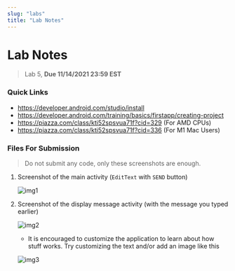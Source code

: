 ```yaml
---
slug: "labs"
title: "Lab Notes"
---
```


# Lab Notes
> Lab 5, **Due 11/14/2021 23:59 EST**

### Quick Links

- https://developer.android.com/studio/install
- https://developer.android.com/training/basics/firstapp/creating-project
- https://piazza.com/class/kti52spsvua71f?cid=329 (For AMD CPUs)
- https://piazza.com/class/kti52spsvua71f?cid=336 (For M1 Mac Users)

### Files For Submission

> Do not submit any code, only these screenshots are enough.

1. Screenshot of the main activity (`EditText` with `SEND` button)

   ![img1](https://cdn.imgpaste.net/2021/11/12/KJJNh6.png)

2. Screenshot of the display message activity (with the message you typed earlier)

   ![img2](https://cdn.imgpaste.net/2021/11/12/KJJbs4.png)

	- It is encouraged to customize the application to learn about how stuff works. Try customizing the text and/or add an image like this
	
	![img3](https://cdn.imgpaste.net/2021/11/12/KJJz7T.png)